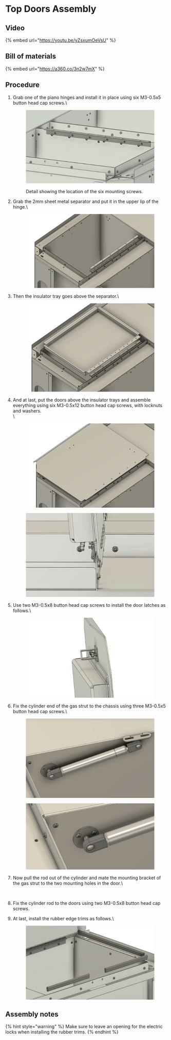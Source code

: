 # Top Doors Assembly

## Video

{% embed url="https://youtu.be/yZsxumOeVsU" %}

## Bill of materials

{% embed url="https://a360.co/3n2w7mX" %}

## Procedure

1.  Grab one of the piano hinges and install it in place using six M3-0.5x5 button head cap screws.\


    <figure><img src="../../../.gitbook/assets/image (34).png" alt=""><figcaption><p>Detail showing the location of the six mounting screws.</p></figcaption></figure>
2.  Grab the 2mm sheet metal separator and put it in the upper lip of the hinge.\




    <figure><img src="../../../.gitbook/assets/image (17).png" alt=""><figcaption></figcaption></figure>
3.  Then the insulator tray goes above the separator.\


    <figure><img src="../../../.gitbook/assets/image (4) (2).png" alt=""><figcaption></figcaption></figure>
4.  And at last, put the doors above the insulator trays and assemble everything using six M3-0.5x12 button head cap screws, with locknuts and washers.\
    \


    <figure><img src="../../../.gitbook/assets/image (11) (2).png" alt=""><figcaption></figcaption></figure>

    <figure><img src="../../../.gitbook/assets/image (24).png" alt=""><figcaption></figcaption></figure>
5.  Use two M3-0.5x8 button head cap screws to install the door latches as follows.\




    <figure><img src="../../../.gitbook/assets/image (9).png" alt=""><figcaption></figcaption></figure>
6.  Fix the cylinder end of the gas strut to the chassis using three M3-0.5x5 button head cap screws.\


    <figure><img src="../../../.gitbook/assets/image (14) (1).png" alt=""><figcaption></figcaption></figure>

    <figure><img src="../../../.gitbook/assets/image (16) (2).png" alt=""><figcaption></figcaption></figure>
7.  Now pull the rod out of the cylinder and mate the mounting bracket of the gas strut to the two mounting holes in the door.\


    <figure><img src="../../../.gitbook/assets/ezgif.com-video-to-gif (2).gif" alt=""><figcaption></figcaption></figure>
8. Fix the cylinder rod to the doors using two M3-0.5x8 button head cap screws.
9.  At last, install the rubber edge trims as follows.\


    <figure><img src="../../../.gitbook/assets/image (1) (1) (3).png" alt=""><figcaption></figcaption></figure>

## Assembly notes

{% hint style="warning" %}
Make sure to leave an opening for the electric locks when installing the rubber trims.
{% endhint %}
